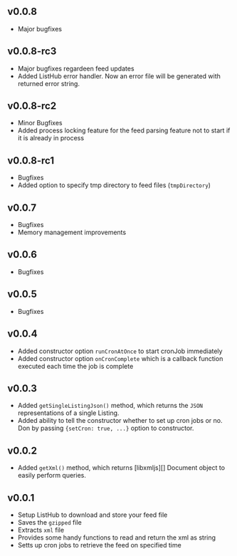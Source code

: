 ## v0.0.8

- Major bugfixes

## v0.0.8-rc3

- Major bugfixes regardeen feed updates
- Added ListHub error handler. Now an error file will be generated with returned error string.

## v0.0.8-rc2

- Minor Bugfixes
- Added process locking feature for the feed parsing feature not to start if it is already in process 

## v0.0.8-rc1

- Bugfixes
- Added option to specify tmp directory to feed files (`tmpDirectory`) 

## v0.0.7

- Bugfixes
- Memory management improvements

## v0.0.6

- Bugfixes

## v0.0.5

- Bugfixes

## v0.0.4

- Added constructor option `runCronAtOnce` to start cronJob immediately
- Added constructor option `onCronComplete` which is a callback function executed each time the job is complete


## v0.0.3

- Added `getSingleListingJson()` method, which returns the `JSON` representations of a single Listing.
- Added ability to tell the constructor whether to set up cron jobs or no. Don by passing `{setCron: true, ...}` option to constructor.

## v0.0.2

- Added `getXml()` method, which returns [libxmljs][] Document object to easily perform queries. 

## v0.0.1

- Setup ListHub to download and store your feed file
- Saves the `gzipped` file
- Extracts `xml` file
- Provides some handy functions to read and return the xml as string
- Setts up cron jobs to retrieve the feed on specified time
